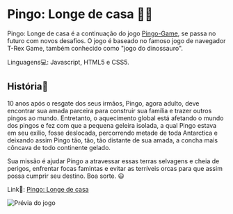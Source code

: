 # Pingo: Longe de casa 🧊🐧

Pingo: Longe de casa é a continuação do jogo [Pingo-Game](https://github.com/felipegangorra/Pingo-Game), se passa no futuro com novos desafios. O jogo é baseado no famoso jogo de navegador
T-Rex Game, também conhecido como "jogo do dinossauro".

Linguagens💻: Javascript, HTML5 e CSS5.

## História📖

10 anos após o resgate dos seus irmãos, Pingo, agora adulto, deve encontrar sua amada parceira para construir sua família e trazer outros pingos ao mundo. Entretanto, o 
aquecimento global está afetando o mundo dos pingos e fez com que a pequena geleira isolada, a qual Pingo estava em seu exílio, fosse deslocada, percorrendo metade de 
toda Antarctica e deixando assim Pingo tão, tão, tão distante de sua amada, a concha mais côncava de todo continente gelado. 

Sua missão é ajudar Pingo a atravessar essas terras selvagens e cheia de perigos, enfrentar focas famintas e evitar as terríveis orcas para que assim possa cumprir seu destino.
Boa sorte. 😃


Link🔗: [Pingo: Longe de casa](https://felipegangorra.github.io/pingo-longe_de_casa/)

![Prévia do jogo](https://media.discordapp.net/attachments/1091746940225593467/1091747263379943535/Captura_de_tela_de_2023-03-31_21-59-26.png?width=892&height=429)
